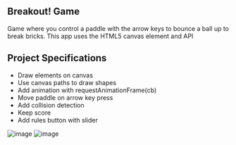 ## Breakout! Game

Game where you control a paddle with the arrow keys to bounce a ball up to break bricks. This app uses the HTML5 canvas element and API

## Project Specifications

- Draw elements on canvas
- Use canvas paths to draw shapes
- Add animation with requestAnimationFrame(cb)
- Move paddle on arrow key press
- Add collision detection
- Keep score
- Add rules button with slider


![image](https://user-images.githubusercontent.com/58284313/150044851-7256f83e-72e7-492e-9abf-a936646fe97e.png)
![image](https://user-images.githubusercontent.com/58284313/150045036-27c08035-6a4b-4142-be3d-23a1ecb6aa1c.png)
